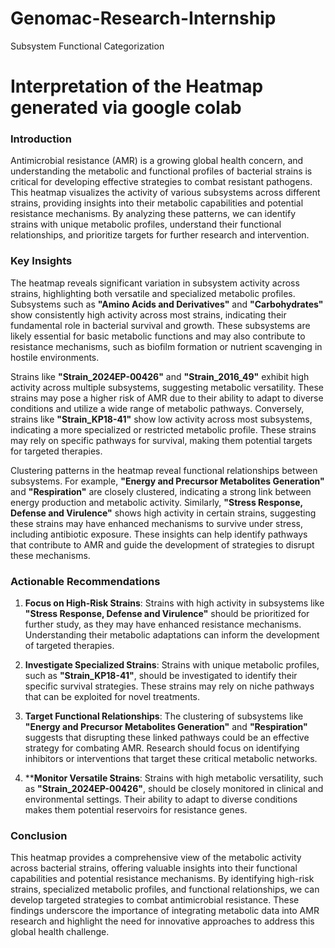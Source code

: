 # Genomac-Research-Internship
Subsystem Functional Categorization
# Interpretation of the Heatmap generated via google colab

### **Introduction**
Antimicrobial resistance (AMR) is a growing global health concern, and understanding the metabolic and functional profiles of bacterial strains is critical for developing effective strategies to combat resistant pathogens. This heatmap visualizes the activity of various subsystems across different strains, providing insights into their metabolic capabilities and potential resistance mechanisms. By analyzing these patterns, we can identify strains with unique metabolic profiles, understand their functional relationships, and prioritize targets for further research and intervention.

### **Key Insights**
The heatmap reveals significant variation in subsystem activity across strains, highlighting both versatile and specialized metabolic profiles. Subsystems such as **"Amino Acids and Derivatives"** and **"Carbohydrates"** show consistently high activity across most strains, indicating their fundamental role in bacterial survival and growth. These subsystems are likely essential for basic metabolic functions and may also contribute to resistance mechanisms, such as biofilm formation or nutrient scavenging in hostile environments. 

Strains like **"Strain_2024EP-00426"** and **"Strain_2016_49"** exhibit high activity across multiple subsystems, suggesting metabolic versatility. These strains may pose a higher risk of AMR due to their ability to adapt to diverse conditions and utilize a wide range of metabolic pathways. Conversely, strains like **"Strain_KP18-41"** show low activity across most subsystems, indicating a more specialized or restricted metabolic profile. These strains may rely on specific pathways for survival, making them potential targets for targeted therapies.

Clustering patterns in the heatmap reveal functional relationships between subsystems. For example, **"Energy and Precursor Metabolites Generation"** and **"Respiration"** are closely clustered, indicating a strong link between energy production and metabolic activity. Similarly, **"Stress Response, Defense and Virulence"** shows high activity in certain strains, suggesting these strains may have enhanced mechanisms to survive under stress, including antibiotic exposure. These insights can help identify pathways that contribute to AMR and guide the development of strategies to disrupt these mechanisms.

### **Actionable Recommendations**
1. **Focus on High-Risk Strains**: Strains with high activity in subsystems like **"Stress Response, Defense and Virulence"** should be prioritized for further study, as they may have enhanced resistance mechanisms. Understanding their metabolic adaptations can inform the development of targeted therapies.
   
2. **Investigate Specialized Strains**: Strains with unique metabolic profiles, such as **"Strain_KP18-41"**, should be investigated to identify their specific survival strategies. These strains may rely on niche pathways that can be exploited for novel treatments.

3. **Target Functional Relationships**: The clustering of subsystems like **"Energy and Precursor Metabolites Generation"** and **"Respiration"** suggests that disrupting these linked pathways could be an effective strategy for combating AMR. Research should focus on identifying inhibitors or interventions that target these critical metabolic networks.

4. ****Monitor Versatile Strains**: Strains with high metabolic versatility, such as **"Strain_2024EP-00426"**, should be closely monitored in clinical and environmental settings. Their ability to adapt to diverse conditions makes them potential reservoirs for resistance genes.

### Conclusion
This heatmap provides a comprehensive view of the metabolic activity across bacterial strains, offering valuable insights into their functional capabilities and potential resistance mechanisms. By identifying high-risk strains, specialized metabolic profiles, and functional relationships, we can develop targeted strategies to combat antimicrobial resistance. These findings underscore the importance of integrating metabolic data into AMR research and highlight the need for innovative approaches to address this global health challenge.

